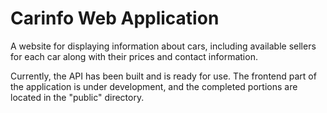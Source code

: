 # Carinfo Web Application

A website for displaying information about cars, including available sellers for each car along with their prices and contact information.

Currently, the API has been built and is ready for use. The frontend part of the application is under development, and the completed portions are located in the "public" directory.
